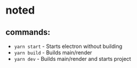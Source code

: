 # noted

## commands:

- `yarn start` - Starts electron without building
- `yarn build` - Builds main/render
- `yarn dev` - Builds main/render and starts project
